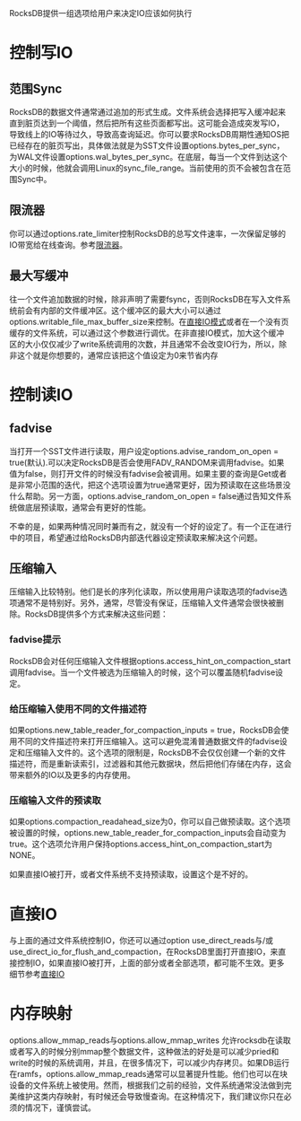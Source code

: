 RocksDB提供一组选项给用户来决定IO应该如何执行

# 控制写IO

## 范围Sync

RocksDB的数据文件通常通过追加的形式生成。文件系统会选择把写入缓冲起来直到脏页达到一个阈值，然后把所有这些页面都写出。这可能会造成突发写IO，导致线上的IO等待过久，导致高查询延迟。你可以要求RocksDB周期性通知OS把已经存在的脏页写出，具体做法就是为SST文件设置options.bytes_per_sync，为WAL文件设置options.wal_bytes_per_sync。在底层，每当一个文件到达这个大小的时候，他就会调用Linux的sync_file_range。当前使用的页不会被包含在范围Sync中。

## 限流器

你可以通过options.rate_limiter控制RocksDB的总写文件速率，一次保留足够的IO带宽给在线查询。参考[限流器]()。

## 最大写缓冲

往一个文件追加数据的时候，除非声明了需要fsync，否则RocksDB在写入文件系统前会有内部的文件缓冲区。这个缓冲区的最大大小可以通过options.writable_file_max_buffer_size来控制。在[直接IO模式]()或者在一个没有页缓存的文件系统，可以通过这个参数进行调优。在非直接IO模式，加大这个缓冲区的大小仅仅减少了write系统调用的次数，并且通常不会改变IO行为，所以，除非这个就是你想要的，通常应该把这个值设定为0来节省内存

# 控制读IO

## fadvise

当打开一个SST文件进行读取，用户设定options.advise_random_on_open = true(默认).可以决定RocksDB是否会使用FADV_RANDOM来调用fadvise。如果值为false，则打开文件的时候没有fadvise会被调用。如果主要的查询是Get或者是非常小范围的迭代，把这个选项设置为true通常更好，因为预读取在这些场景没什么帮助。另一方面，options.advise_random_on_open = false通过告知文件系统做底层预读取，通常会有更好的性能。

不幸的是，如果两种情况同时兼而有之，就没有一个好的设定了。有一个正在进行中的项目，希望通过给RocksDB内部迭代器设定预读取来解决这个问题。

## 压缩输入

压缩输入比较特别。他们是长的序列化读取，所以使用用户读取选项的fadvise选项通常不是特别好。另外，通常，尽管没有保证，压缩输入文件通常会很快被删除。RocksDB提供多个方式来解决这些问题：

### fadvise提示

RocksDB会对任何压缩输入文件根据options.access_hint_on_compaction_start调用fadvise。当一个文件被选为压缩输入的时候，这个可以覆盖随机fadvise设定。

### 给压缩输入使用不同的文件描述符

如果options.new_table_reader_for_compaction_inputs = true，RocksDB会使用不同的文件描述符来打开压缩输入。这可以避免混淆普通数据文件的fadvise设定和压缩输入文件的。这个选项的限制是，RocksDB不会仅仅创建一个新的文件描述符，而是重新读索引，过滤器和其他元数据块，然后把他们存储在内存，这会带来额外的IO以及更多的内存使用。

### 压缩输入文件的预读取

如果options.compaction_readahead_size为0，你可以自己做预读取。这个选项被设置的时候，options.new_table_reader_for_compaction_inputs会自动变为true。这个选项允许用户保持options.access_hint_on_compaction_start为NONE。

如果直接IO被打开，或者文件系统不支持预读取，设置这个是不好的。

# 直接IO

与上面的通过文件系统控制IO，你还可以通过option use_direct_reads与/或use_direct_io_for_flush_and_compaction，在RocksDB里面打开直接IO，来直接控制IO，如果直接IO被打开，上面的部分或者全部选项，都可能不生效。更多细节参考[直接IO]()

# 内存映射

options.allow_mmap_reads与options.allow_mmap_writes 允许rocksdb在读取或者写入的时候分别mmap整个数据文件，这种做法的好处是可以减少pried和write的时候的系统调用，并且，在很多情况下，可以减少内存拷贝。如果DB运行在ramfs，options.allow_mmap_reads通常可以显著提升性能。他们也可以在块设备的文件系统上被使用。然而，根据我们之前的经验，文件系统通常没法做到完美维护这类内存映射，有时候还会导致慢查询。在这种情况下，我们建议你只在必须的情况下，谨慎尝试。

